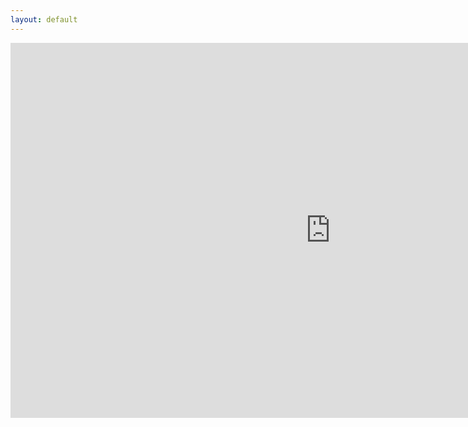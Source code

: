 ```yaml
---
layout: default
---
```


<p text-align="right"><iframe src="https://itch.io/embed-upload/1719250?color=333333" allowfullscreen="" width="1024" height="600" style="border:none;"></iframe></p>
